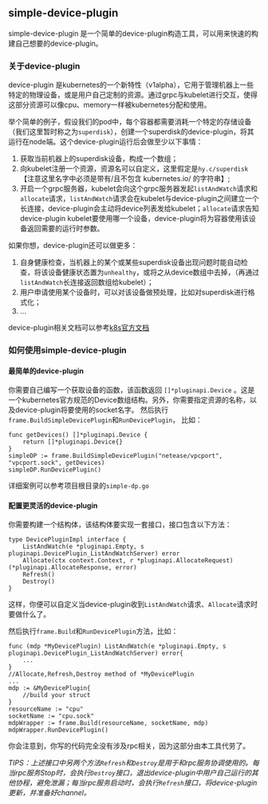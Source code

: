 ## simple-device-plugin

simple-device-plugin 是一个简单的device-plugin构造工具，可以用来快速的构建自己想要的device-plugin。


### 关于device-plugin
device-plugin 是kubernetes的一个新特性（v1alpha），它用于管理机器上一些特定的物理设备，或是用户自己定制的资源。通过grpc与kubelet进行交互，使得这部分资源可以像cpu、memory一样被kubernetes分配和使用。

举个简单的例子，假设我们的pod中，每个容器都需要消耗一个特定的存储设备（我们这里暂时称之为`superdisk`），创建一个superdisk的device-plugin，将其运行在node端。这个device-plugin运行后会做至少以下事情：

 1. 获取当前机器上的superdisk设备，构成一个数组；
 2. 向kubelet注册一个资源，资源名可以自定义，这里假定是`hy.c/superdisk`【注意这里名字中必须是带有/且不包含 kubernetes.io/ 的字符串】;
 3. 开启一个grpc服务器，kubelet会向这个grpc服务器发起`listAndWatch`请求和`allocate`请求，`listAndWatch`请求会在kubelet与device-plugin之间建立一个长连接，device-plugin会主动将device列表发给kubelet；`allocate`请求告知device-plugin kubelet要使用哪一个设备，device-plugin将为容器使用该设备返回需要的运行时参数。

如果你想，device-plugin还可以做更多：

 1. 自身健康检查，当机器上的某个或某些superdisk设备出现问题时能自动检查，将该设备健康状态置为`unhealthy`，或将之从device数组中去掉，（再通过`listAndWatch`长连接返回数组给kubelet）；
 2. 用户申请使用某个设备时，可以对该设备做预处理，比如对superdisk进行格式化；
 3. ...

 
device-plugin相关文档可以参考[k8s官方文档][1]

### 如何使用simple-device-plugin

#### 最简单的device-plugin

你需要自己编写一个获取设备的函数，该函数返回 `[]*pluginapi.Device` 。这是一个kubernetes官方规范的Device数组结构。另外，你需要指定资源的名称，以及device-plugin将要使用的socket名字。
然后执行`frame.BuildSimpleDevicePlugin`和`RunDevicePlugin`， 比如：

```
func getDevices() []*pluginapi.Device {
	return []*pluginapi.Device{}
}
simpleDP := frame.BuildSimpleDevicePlugin("netease/vpcport", "vpcport.sock", getDevices)
simpleDP.RunDevicePlugin()
```

详细案例可以参考项目根目录的`simple-dp.go`

#### 配置更灵活的device-plugin

你需要构建一个结构体，该结构体要实现一套接口，接口包含以下方法：
````
type DevicePluginImpl interface {
	ListAndWatch(e *pluginapi.Empty, s pluginapi.DevicePlugin_ListAndWatchServer) error
	Allocate(ctx context.Context, r *pluginapi.AllocateRequest) (*pluginapi.AllocateResponse, error)
	Refresh()
	Destroy()
}
````

这样，你便可以自定义当device-plugin收到`ListAndWatch`请求、`Allocate`请求时要做什么了。

然后执行`frame.Build`和`RunDevicePlugin`方法，比如：

````
func (mdp *MyDevicePlugin) ListAndWatch(e *pluginapi.Empty, s pluginapi.DevicePlugin_ListAndWatchServer) error{
	...
}
//Allocate,Refresh,Destroy method of *MyDevicePlugin
...
mdp := &MyDevicePlugin{
	//build your struct
}
resourceName := "cpu"
socketName := "cpu.sock"
mdpWrapper := frame.Build(resourceName, socketName, mdp)
mdpWrapper.RunDevicePlugin()
````

你会注意到，你写的代码完全没有涉及rpc相关，因为这部分由本工具代劳了。

*TIPS：上述接口中另两个方法`Refresh`和`Destroy`是用于和rpc服务协调使用的。每当rpc服务Stop时，会执行`Destroy`接口，退出device-plugin中用户自己运行的其他协程，避免泄漏；每当rpc服务启动时，会执行`Refresh`接口，将device-plugin更新，并准备好channel。*

  [1]: https://kubernetes.io/docs/concepts/cluster-administration/device-plugins/
